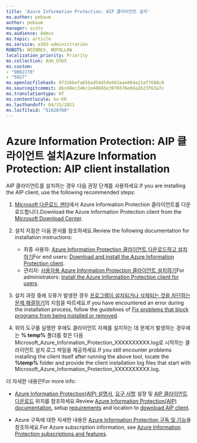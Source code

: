 ```yaml
---
title: 'Azure Information Protection: AIP 클라이언트 설치'
ms.author: pebaum
author: pebaum
manager: scotv
ms.audience: Admin
ms.topic: article
ms.service: o365-administration
ROBOTS: NOINDEX, NOFOLLOW
localization_priority: Priority
ms.collection: Adm_O365
ms.custom:
- "9002278"
- "5027"
ms.openlocfilehash: 97316befa65bad54d5de603aae804a22af7688c6
ms.sourcegitcommit: 8bc60ec34bc1e40685e3976576e04a2623f63a7c
ms.translationtype: HT
ms.contentlocale: ko-KR
ms.lasthandoff: 04/15/2021
ms.locfileid: "51820760"
---
```

# <a name="azure-information-protection-aip-client-installation"></a><span data-ttu-id="87f5d-102">Azure Information Protection: AIP 클라이언트 설치</span><span class="sxs-lookup"><span data-stu-id="87f5d-102">Azure Information Protection: AIP client installation</span></span>

<span data-ttu-id="87f5d-103">AIP 클라이언트를 설치하는 경우 다음 권장 단계를 사용하세요.</span><span class="sxs-lookup"><span data-stu-id="87f5d-103">If you are installing the AIP client, use the following recommended steps:</span></span>

1. <span data-ttu-id="87f5d-104">[Microsoft 다운로드 센터](https://www.microsoft.com/download/details.aspx?id=53018)에서 Azure Information Protection 클라이언트를 다운로드합니다.</span><span class="sxs-lookup"><span data-stu-id="87f5d-104">Download the Azure Information Protection client from the [Microsoft Download Center](https://www.microsoft.com/download/details.aspx?id=53018).</span></span>

2. <span data-ttu-id="87f5d-105">설치 지침은 다음 문서를 참조하세요.</span><span class="sxs-lookup"><span data-stu-id="87f5d-105">Review the following documentation for installation instructions:</span></span>

    - <span data-ttu-id="87f5d-106">최종 사용자: [Azure Information Protection 클라이언트 다운로드하고 설치하기](https://docs.microsoft.com/azure/information-protection/rms-client/install-client-app)</span><span class="sxs-lookup"><span data-stu-id="87f5d-106">For end users: [Download and install the Azure Information Protection client](https://docs.microsoft.com/azure/information-protection/rms-client/install-client-app).</span></span>
    - <span data-ttu-id="87f5d-107">관리자: [사용자용 Azure Information Protection 클라이언트 설치하기](https://docs.microsoft.com/azure/information-protection/rms-client/client-admin-guide-install)</span><span class="sxs-lookup"><span data-stu-id="87f5d-107">For administrators: [Install the Azure Information Protection client for users](https://docs.microsoft.com/azure/information-protection/rms-client/client-admin-guide-install).</span></span>

3. <span data-ttu-id="87f5d-108">설치 과정 중에 오류가 발생한 경우 [프로그램이 설치되거나 삭제되는 것을 차단하는 문제 해결하기](https://support.microsoft.com/help/17588/windows-fix-problems-that-block-programs-being-installed-or-removed)의 지침을 따르세요.</span><span class="sxs-lookup"><span data-stu-id="87f5d-108">If you have encountered an error during the installation process, follow the guidelines of [Fix problems that block programs from being installed or removed](https://support.microsoft.com/help/17588/windows-fix-problems-that-block-programs-being-installed-or-removed).</span></span>

4. <span data-ttu-id="87f5d-109">위의 도구를 실행한 후에도 클라이언트 자체를 설치하는 데 문제가 발생하는 경우에는 **% temp%** 폴더를 찾은 다음 Microsoft_Azure_Information_Protection_XXXXXXXXXX.log로 시작하는 클라이언트 설치 로그 파일을 제공하세요.</span><span class="sxs-lookup"><span data-stu-id="87f5d-109">If you still encounter problems installing the client itself after running the above tool, locate the **%temp%** folder and provide the client installation log files that start with Microsoft_Azure_Information_Protection_XXXXXXXXXX.log.</span></span>

<span data-ttu-id="87f5d-110">더 자세한 내용은</span><span class="sxs-lookup"><span data-stu-id="87f5d-110">For more info:</span></span>

- <span data-ttu-id="87f5d-111">[Azure Information Protection(AIP) 설명서](https://docs.microsoft.com/azure/information-protection/what-is-information-protection), [요구 사항](https://docs.microsoft.com/azure/information-protection/get-started/requirements) 설정 및 [AIP 클라이언트 다운로드](https://www.microsoft.com/download/details.aspx?id=53018) 위치를 참조하세요.</span><span class="sxs-lookup"><span data-stu-id="87f5d-111">Review [Azure Information Protection(AIP) documentation](https://docs.microsoft.com/azure/information-protection/what-is-information-protection), setup [requirements](https://docs.microsoft.com/azure/information-protection/get-started/requirements) and location to [download AIP client](https://www.microsoft.com/download/details.aspx?id=53018).</span></span>

- <span data-ttu-id="87f5d-112">Azure 구독에 대한 자세한 내용은 [Azure Information Protection 구독 및 기능](https://azure.microsoft.com/pricing/details/information-protection)을 참조하세요.</span><span class="sxs-lookup"><span data-stu-id="87f5d-112">For Azure subscription information, see [Azure Information Protection subscriptions and features](https://azure.microsoft.com/pricing/details/information-protection).</span></span>
